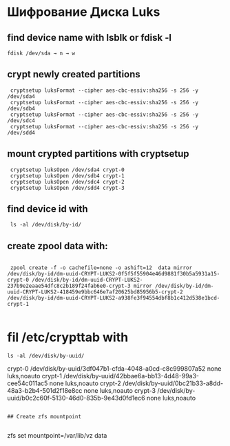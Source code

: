 # Шифрование Диска Luks


## find device name with lsblk or fdisk -l

``` 
fdisk /dev/sda → n → w
```

## crypt newly created partitions 

``` 
 cryptsetup luksFormat --cipher aes-cbc-essiv:sha256 -s 256 -y /dev/sda4
 cryptsetup luksFormat --cipher aes-cbc-essiv:sha256 -s 256 -y /dev/sdb4
 cryptsetup luksFormat --cipher aes-cbc-essiv:sha256 -s 256 -y /dev/sdc4 
 cryptsetup luksFormat --cipher aes-cbc-essiv:sha256 -s 256 -y /dev/sdd4
```

## mount crypted partitions with cryptsetup

```
 cryptsetup luksOpen /dev/sda4 crypt-0
 cryptsetup luksOpen /dev/sdb4 crypt-1
 cryptsetup luksOpen /dev/sdc4 crypt-2
 cryptsetup luksOpen /dev/sdd4 crypt-3
```
## find device id with

``` 
 ls -al /dev/disk/by-id/
```

## create zpool data with:

```

 zpool create -f -o cachefile=none -o ashift=12  data mirror /dev/disk/by-id/dm-uuid-CRYPT-LUKS2-0f5f5f55904e46d9881f30b5a5931a15-crypt-0 /dev/disk/by-id/dm-uuid-CRYPT-LUKS2-237b9e2eaae54dfc8c2b189f24fab6e0-crypt-3 mirror /dev/disk/by-id/dm-uuid-CRYPT-LUKS2-418459e9bbc646e7af20625bd85956b5-crypt-2 /dev/disk/by-id/dm-uuid-CRYPT-LUKS2-a938fe3f94554dbf8b1c412d538e1bcd-crypt-1
 
```
# fil /etc/crypttab with 

```
ls -al /dev/disk/by-uuid/

```

<target name>  <source device>    <key file>  <options>
 crypt-0 /dev/disk/by-uuid/3df047b1-cfda-4048-a0cd-c8c999807a52  none luks,noauto
 crypt-1 /dev/disk/by-uuid/42bbae6a-bb13-4d48-99a3-cee54c011ac5  none luks,noauto
 crypt-2 /dev/disk/by-uuid/0bc21b33-a8dd-48a3-b2b4-501d2f18e8cc  none luks,noauto
 crypt-3 /dev/disk/by-uuid/b0c2c60f-5130-46d0-835b-9e43d0fd1ec6  none luks,noauto
```
 
## Create zfs mountpoint
 
```
zfs set mountpoint=/var/lib/vz data
 
```
